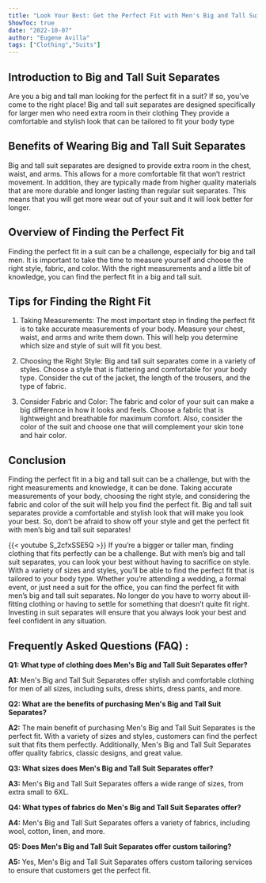 ```yaml
---
title: "Look Your Best: Get the Perfect Fit with Men's Big and Tall Suit Separates!"
ShowToc: true 
date: "2022-10-07"
author: "Eugene Avilla" 
tags: ["Clothing","Suits"]
---
```

## Introduction to Big and Tall Suit Separates

Are you a big and tall man looking for the perfect fit in a suit? If so, you’ve come to the right place! Big and tall suit separates are designed specifically for larger men who need extra room in their clothing They provide a comfortable and stylish look that can be tailored to fit your body type

## Benefits of Wearing Big and Tall Suit Separates

Big and tall suit separates are designed to provide extra room in the chest, waist, and arms. This allows for a more comfortable fit that won’t restrict movement. In addition, they are typically made from higher quality materials that are more durable and longer lasting than regular suit separates. This means that you will get more wear out of your suit and it will look better for longer.

## Overview of Finding the Perfect Fit

Finding the perfect fit in a suit can be a challenge, especially for big and tall men. It is important to take the time to measure yourself and choose the right style, fabric, and color. With the right measurements and a little bit of knowledge, you can find the perfect fit in a big and tall suit.

## Tips for Finding the Right Fit

1. Taking Measurements: The most important step in finding the perfect fit is to take accurate measurements of your body. Measure your chest, waist, and arms and write them down. This will help you determine which size and style of suit will fit you best.

2. Choosing the Right Style: Big and tall suit separates come in a variety of styles. Choose a style that is flattering and comfortable for your body type. Consider the cut of the jacket, the length of the trousers, and the type of fabric.

3. Consider Fabric and Color: The fabric and color of your suit can make a big difference in how it looks and feels. Choose a fabric that is lightweight and breathable for maximum comfort. Also, consider the color of the suit and choose one that will complement your skin tone and hair color.

## Conclusion

Finding the perfect fit in a big and tall suit can be a challenge, but with the right measurements and knowledge, it can be done. Taking accurate measurements of your body, choosing the right style, and considering the fabric and color of the suit will help you find the perfect fit. Big and tall suit separates provide a comfortable and stylish look that will make you look your best. So, don’t be afraid to show off your style and get the perfect fit with men’s big and tall suit separates!

{{< youtube S_2cfxSSE5Q >}} 
If you’re a bigger or taller man, finding clothing that fits perfectly can be a challenge. But with men’s big and tall suit separates, you can look your best without having to sacrifice on style. With a variety of sizes and styles, you’ll be able to find the perfect fit that is tailored to your body type. Whether you’re attending a wedding, a formal event, or just need a suit for the office, you can find the perfect fit with men’s big and tall suit separates. No longer do you have to worry about ill-fitting clothing or having to settle for something that doesn’t quite fit right. Investing in suit separates will ensure that you always look your best and feel confident in any situation.

## Frequently Asked Questions (FAQ) :
**Q1: What type of clothing does Men's Big and Tall Suit Separates offer?**

**A1:** Men's Big and Tall Suit Separates offer stylish and comfortable clothing for men of all sizes, including suits, dress shirts, dress pants, and more. 

**Q2: What are the benefits of purchasing Men's Big and Tall Suit Separates?**

**A2:** The main benefit of purchasing Men's Big and Tall Suit Separates is the perfect fit. With a variety of sizes and styles, customers can find the perfect suit that fits them perfectly. Additionally, Men's Big and Tall Suit Separates offer quality fabrics, classic designs, and great value. 

**Q3: What sizes does Men's Big and Tall Suit Separates offer?**

**A3:** Men's Big and Tall Suit Separates offers a wide range of sizes, from extra small to 6XL. 

**Q4: What types of fabrics do Men's Big and Tall Suit Separates offer?**

**A4:** Men's Big and Tall Suit Separates offers a variety of fabrics, including wool, cotton, linen, and more. 

**Q5: Does Men's Big and Tall Suit Separates offer custom tailoring?**

**A5:** Yes, Men's Big and Tall Suit Separates offers custom tailoring services to ensure that customers get the perfect fit.



